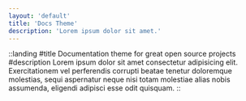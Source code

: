 ```yaml
---
layout: 'default'
title: 'Docs Theme'
description: 'Lorem ipsum dolor sit amet.'
---
```


::landing
#title
Documentation theme for great open source projects
#description
Lorem ipsum dolor sit amet consectetur adipisicing elit. Exercitationem vel perferendis corrupti beatae tenetur doloremque molestias, sequi aspernatur neque nisi totam molestiae alias nobis assumenda, eligendi adipisci esse odit quisquam.
::
